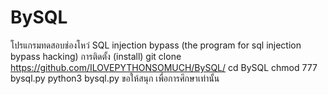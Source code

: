 # BySQL
โปรแกรมทดสอบช่องโหว่ SQL injection bypass (the program for sql injection bypass hacking)
การติดตั้ง (install)
git clone https://github.com/ILOVEPYTHONSOMUCH/BySQL/
cd BySQL
chmod 777 bysql.py
python3 bysql.py
ขอให้สนุก เพื่อการศึกษาเท่านั้น 
